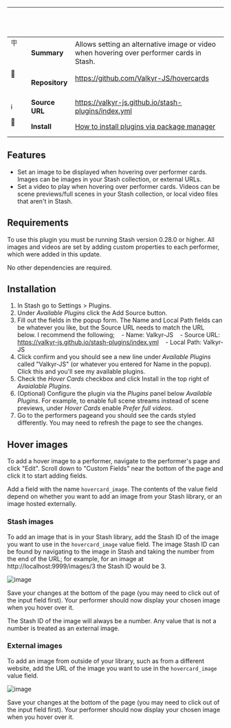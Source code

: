 |                       |                 |                                                                                                                                     |
| --------------------- | --------------- | ----------------------------------------------------------------------------------------------------------------------------------- |
| :placard:             | **Summary**     | Allows setting an alternative image or video when hovering over performer cards in Stash.                                           |
| :link:                | **Repository**  | https://github.com/Valkyr-JS/hovercards                                                                                             |
| :information_source:  | **Source URL**  | https://valkyr-js.github.io/stash-plugins/index.yml                                                                                 |
| :open_book:           | **Install**     | [How to install plugins via package manager](https://docs.stashapp.cc/plugins/#adding-sources)                                      |

## Features

- Set an image to be displayed when hovering over performer cards. Images can be images in your Stash collection, or external URLs.
- Set a video to play when hovering over performer cards. Videos can be scene previews/full scenes in your Stash collection, or local video files that aren't in Stash.

## Requirements

To use this plugin you must be running Stash version 0.28.0 or higher. All images and videos are set by adding custom properties to each performer, which were added in this update.

No other dependencies are required.

## Installation

1. In Stash go to Settings > Plugins.
2. Under _Available Plugins_ click the Add Source button.
3. Fill out the fields in the popup form. The Name and Local Path fields can be whatever you like, but the Source URL needs to match the URL below. I recommend the following;
      - Name: Valkyr-JS
      - Source URL: https://valkyr-js.github.io/stash-plugins/index.yml
      - Local Path: Valkyr-JS
4. Click confirm and you should see a new line under _Available Plugins_ called "Valkyr-JS" (or whatever you entered for Name in the popup). Click this and you'll see my available plugins.
5. Check the _Hover Cards_ checkbox and click Install in the top right of _Avaialable Plugins_.
6. (Optional) Configure the plugin via the _Plugins_ panel below _Available Plugins_. For example, to enable full scene streams instead of scene previews, under _Hover Cards_ enable _Prefer full videos_.
7. Go to the performers pageand you should see the cards styled differently. You may need to refresh the page to see the changes.

## Hover images

To add a hover image to a performer, navigate to the performer's page and click "Edit". Scroll down to "Custom Fields" near the bottom of the page and click it to start adding fields.

Add a field with the name `hovercard_image`. The contents of the value field depend on whether you want to add an image from your Stash library, or an image hosted externally.

### Stash images

To add an image that is in your Stash library, add the Stash ID of the image you want to use in the `hovercard_image` value field. The image Stash ID can be found by navigating to the image in Stash and taking the number from the end of the URL; for example, for an image at http://localhost:9999/images/3 the Stash ID would be 3.

![image](https://github.com/user-attachments/assets/9f07f7fb-bf42-42c7-a9a3-4110deb5370e)

Save your changes at the bottom of the page (you may need to click out of the input field first). Your performer should now display your chosen image when you hover over it.

The Stash ID of the image will always be a number. Any value that is not a number is treated as an external image.

### External images

To add an image from outside of your library, such as from a different website, add the URL of the image you want to use in the `hovercard_image` value field.

![image](https://github.com/user-attachments/assets/ed69a754-0024-4806-91ed-c20c0406bfef)

Save your changes at the bottom of the page (you may need to click out of the input field first). Your performer should now display your chosen image when you hover over it.


